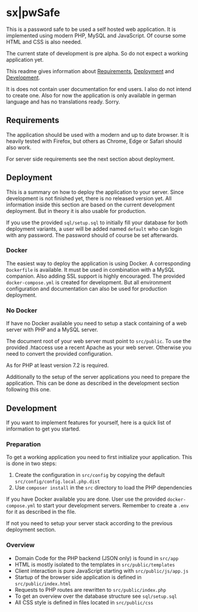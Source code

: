 # sx|pwSafe

This is a password safe to be used a self hosted web application. 
It is implemented using modern PHP, MySQL and JavaScript. Of course some HTML and CSS is also needed.

The current state of development is pre alpha. So do not expect a working application yet.

This readme gives information about 
[Requirements](#requirements), 
[Deployment](#deployment) and 
[Development](#development). 

It is does not contain user documentation for end users. I also do not intend to create one.
Also for now the application is only available in german language and has no translations ready. Sorry.

## Requirements

The application should be used with a modern and up to date browser. 
It is heavily tested with Firefox, but others as Chrome, Edge or Safari should also work.

For server side requirements see the next section about deployment.

## Deployment

This is a summary on how to deploy the application to your server.
Since development is not finished yet, there is no released version yet.
All information inside this section are based on the current development deployment. 
But in theory it is also usable for production.

If you use the provided `sql/setup.sql` to initially fill your database for both deployment variants,
a user will be added named `default` who can login with any password. The password should of course be set afterwards.

### Docker

The easiest way to deploy the application is using Docker. 
A corresponding `Dockerfile` is available. 
It must be used in combination with a MySQL companion. Also adding SSL support is highly encouraged.
The provided `docker-compose.yml` is created for development. 
But all environment configuration and documentation can also be used for production deployment.

### No Docker

If have no Docker available you need to setup a stack containing of a web server with PHP and a MySQL server. 

The document root of your web server must point to `src/public`.
To use the provided .htaccess use a recent Apache as your web server. 
Otherwise you need to convert the provided configuration.

As for PHP at least version 7.2 is required.

Additionally to the setup of the server applications you need to prepare the application. 
This can be done as described in the development section following this one.

## Development

If you want to implement features for yourself, here is a quick list of information to get you started.

### Preparation

To get a working application you need to first initialize your application.
This is done in two steps:
1. Create the configuration in `src/config` by copying the default `src/config/config.local.php.dist`
2. Use `composer install` in the `src` directory to load the PHP dependencies

If you have Docker available you are done. User use the provided `docker-compose.yml` to start your development servers.
Remember to create a `.env` for it as described in the file.

If not you need to setup your server stack according to the previous deployment section.

### Overview 

* Domain Code for the PHP backend (JSON only) is found in `src/app`
* HTML is mostly isolated to the templates in `src/public/templates`
* Client interaction is pure JavaScript starting with `src/public/js/app.js`
* Startup of the browser side application is defined in `src/public/index.html`
* Requests to PHP routes are rewritten to `src/public/index.php` 
* To get an overview over the database structure see `sql/setup.sql`
* All CSS style is defined in files located in `src/public/css`

